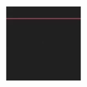 ![changeLine](https://github.com/yusuketanabe/python_processing_sketch/blob/master/sketch_1_changeLine/changeLine.gif)
